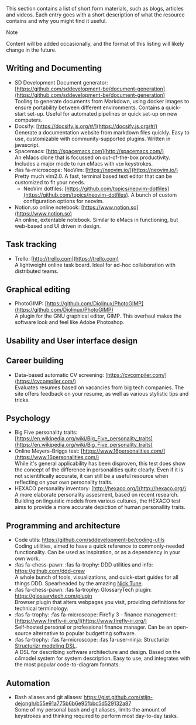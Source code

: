 
This section contains a list of short form materials, such as blogs, articles and videos.
Each entry goes with a short description of what the resource contains and why you might find it useful.

> [!NOTE]
> Content will be added occasionally, and the format of this listing will likely change in the future.

## Writing and Documenting

* SD Development Document generator: [https://github.com/sddevelopment-be/document-generation](https://github.com/sddevelopment-be/document-generation)  
Tooling to generate documents from Markdown, using docker images to ensure portability between different environments. Contains a quick-start set-up. Useful for automated pipelines or quick set-up on new computers.
* Docsify: [https://docsify.js.org/#/](https://docsify.js.org/#/)  
Generate a documentation website from markdown files quickly. Easy to use, customizable with community-supported plugins. Written in javascript.
* Spacemacs: [http://spacemacs.com](http://spacemacs.com/)  
An eMacs clone that is focussed on out-of-the-box productivity. Includes a major mode to run eMacs with `vim` keystrokes.
* :fas fa-microscope: NeoVim: [https://neovim.io/](https://neovim.io/)  
Pretty much vim2.0. A fast, terminal based text editor that can be customized to fit your needs.
  * NeoVim dotfiles: [https://github.com/topics/neovim-dotfiles](https://github.com/topics/neovim-dotfiles). A bunch of custom configuration options for neovim.
* Notion.so online notebook: [https://www.notion.so](https://www.notion.so)  
An online, extentable notebook. Similar to eMacs in functioning, but web-based and UI driven in design.

## Task tracking

* Trello: [http://trello.com](https://trello.com)  
A lightweight online task board. Ideal for ad-hoc collaboration with distributed teams.

## Graphical editing

* PhotoGIMP: [https://github.com/Diolinux/PhotoGIMP](https://github.com/Diolinux/PhotoGIMP)  
A plugin for the GNU graphical editor, GIMP. This overhaul makes the software look and feel like Adobe Photoshop.

## Usability and User interface design

## Career building

* Data-based automatic CV screening: [https://cvcompiler.com/](https://cvcompiler.com/)  
Evaluates resumes based on vacancies from big tech companies. The site offers feedback on your resume, as well as various stylistic tips and tricks.

## Psychology

* Big Five personality traits: [https://en.wikipedia.org/wiki/Big_Five_personality_traits](https://en.wikipedia.org/wiki/Big_Five_personality_traits)
* Online Meyers-Briggs test: [https://www.16personalities.com/](https://www.16personalities.com/)  
While it's general applicability has been disproven, this test does show the concept of the difference in personalities quite clearly. Even if it is not scientifically accurate, it can still be a useful  resource when reflecting on your own personality traits.
* HEXACO personality inventory: [http://hexaco.org/](http://hexaco.org/)  
A more elaborate personality assesment, based on recent research. Building on linguistic models from various cultures, the HEXACO test aims to provide a more accurate depiction of human personallity traits.

## Programming and architecture
* Code utils: https://github.com/sddevelopment-be/coding-utils  
Coding utilities, aimed to have a quick reference to commonly-needed functionality. Can be used as inspiration, or as a dependency in your own work.
* :fas fa-chess-pawn: :fas fa-trophy: DDD utilities and info: https://github.com/ddd-crew  
A whole bunch of tools, visualizations, and quick-start guides for all things DDD. Spearheaded by the amazing [Nick Tune](https://github.com/NTCoding).
* :fas fa-chess-pawn: :fas fa-trophy: GlossaryTech plugin: https://glossarytech.com/plugin  
Browser plugin that alters webpages you visit, providing definitions for technical terminology.
* :fas fa-trophy:  :fas fa-microscope: Firefly 3 - finance management: [https://www.firefly-iii.org/](https://www.firefly-iii.org/)  
Self-hosted personal or professional finance manager. Can be an open-source alternative to popular budgetting software.
* :fas fa-trophy:  :fas fa-microscope: :fas fa-user-ninja: Structurizr [Structurizr modeling DSL](https://github.com/structurizr/dsl).  
A DSL for describing software architecture and design. Based on the c4model system for system description. Easy to use, and integrates with the most popular code-to-diagram formats.

## Automation
* Bash aliases and git aliases: https://gist.github.com/stijn-dejongh/b55e91a775b6b6e95fbbc5d529132a87  
Some of my personal bash and git aliases, limits the amount of keystrokes and thinking required to perform most day-to-day tasks.


